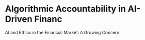 # Algorithmic Accountability in AI-Driven Financ
AI and Ethics in the Financial Market: A Growing Concern
